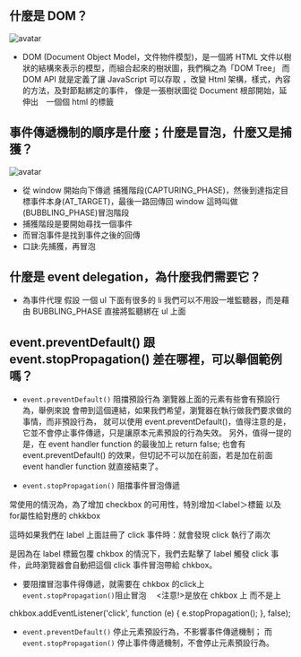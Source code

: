 ## 什麼是 DOM？
![avatar](https://d1dwq032kyr03c.cloudfront.net/upload/images/20171214/20065504EIG4UYcuGE.png)


* DOM (Document Object Model，文件物件模型)，是一個將 HTML 文件以樹狀的結構來表示的模型，而組合起來的樹狀圖，我們稱之為「DOM Tree」
而 DOM API 就是定義了讓 JavaScript 可以存取 ，改變 Html 架構，樣式，內容的方法，及對節點綁定的事件，
像是一張樹狀圖從 Document 根部開始，延伸出　一個個 html 的標籤
## 事件傳遞機制的順序是什麼；什麼是冒泡，什麼又是捕獲？
![avatar](https://blog.techbridge.cc/img/huli/event/eventflow.png)

* 從 window 開始向下傳遞 捕獲階段(CAPTURING_PHASE)，然後到達指定目標事件本身(AT_TARGET)，最後一路回傳回 window 這時叫做(BUBBLING_PHASE)冒泡階段
* 捕獲階段是要開始尋找一個事件
* 而冒泡事件是找到事件之後的回傳
* 口訣:先捕獲，再冒泡

## 什麼是 event delegation，為什麼我們需要它？
* 為事件代理 假設 一個 ul 下面有很多的 li 我們可以不用設一堆監聽器，而是藉由 BUBBLING_PHASE 直接將監聽綁在 ul 上面  

## event.preventDefault() 跟 event.stopPropagation() 差在哪裡，可以舉個範例嗎？
* ```event.preventDefault()``` 阻擋預設行為 
 瀏覽器上面的元素有些會有預設行為，舉例來說 <a> 會帶到這個連結，如果我們希望，瀏覽器在執行做我們要求做的事情，而非預設行為，
就可以使用
event.preventDefault()，值得注意的是，它並不會停止事件傳遞，只是讓原本元素預設的行為失效。
  另外，值得一提的是，在 event handler function 的最後加上 return false; 也會有 event.preventDefault() 的效果，但切記不可以加在前面，若是加在前面 event handler function 就直接結束了。
 
*  ```event.stopPropagation()``` 阻擋事件冒泡傳遞
  
  常使用的情況為，為了增加 checkbox 的可用性，特別增加＜label＞標籤 以及 for屬性給對應的 chkkbox
  
  這時如果我們在 label 上面註冊了 click 事件時：就會發現 click 執行了兩次
  
  是因為在 label 標籤包覆 chkbox 的情況下，我們去點擊了 label 觸發 click 事件，此時瀏覽器會自動把這個 click 事件冒泡帶給 chkbox。

* 要阻擋冒泡事件得傳遞，就需要在 chkbox 的click上```event.stopPropagation()```阻止冒泡
　<注意!>是放在 chkbox 上 而不是<label>上
 <p>
  chkbox.addEventListener('click', function (e) {
  e.stopPropagation();
}, false);<p>

* ```event.preventDefault()``` 停止元素預設行為，不影響事件傳遞機制；
  而 ```event.stopPropagation()``` 停止事件傳遞機制，不會停止元素預設行為。  
  
